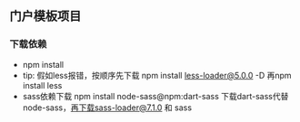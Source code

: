 ## 门户模板项目

### 下载依赖
- npm install
- tip: 假如less报错，按顺序先下载 npm install less-loader@5.0.0 -D 再npm install less
- sass依赖下载 npm install node-sass@npm:dart-sass 下载dart-sass代替node-sass，再下载sass-loader@7.1.0 和 sass


